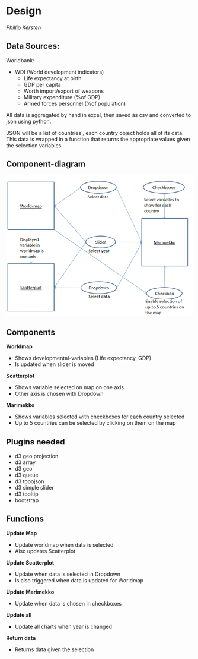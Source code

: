 # Design
*Phillip Kersten*

## Data Sources:
Worldbank:
- WDI (World development indicators)
  - Life expectancy at birth
  - GDP per capita
  - Worth import/export of weapons
  - Military expenditure (%of GDP)
  - Armed forces personnel (%of population)

All data is aggregated by hand in excel, then saved as csv and converted to json using python.

JSON will be a list of countries , each country object holds all of its data. This data is wrapped in a function that returns the appropriate values given the selection variables.

## Component-diagram
![Component-Diagram](/doc/design.PNG)

## Components
**Worldmap**
- Shows developmental-variables (Life expectancy, GDP)
- Is updated when slider is moved

**Scatterplot**
- Shows variable selected on map on one axis
- Other axis is chosen with Dropdown

**Marimekko**
- Shows variables selected with checkboxes for each country selected
- Up to 5 countries can be selected by clicking on them on the map

## Plugins needed
- d3 geo projection
- d3 array
- d3 geo
- d3 queue
- d3 topojson
- d3 simple slider
- d3 tooltip
- bootstrap

## Functions
**Update Map**
- Update worldmap when data is selected
- Also updates Scatterplot

**Update Scatterplot**
- Update when data is selected in Dropdown
- Is also triggered when data is updated for Worldmap

**Update Marimekko**
- Update when data is chosen in checkboxes

**Update all**
- Update all charts when year is changed

**Return data**
- Returns data given the selection
